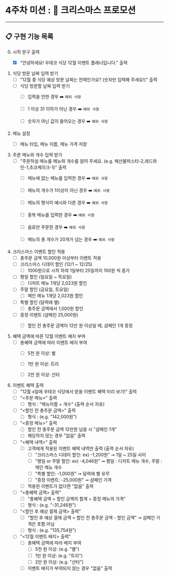 # 4주차 미션 : 🎄 크리스마스 프로모션
<hr>

## 📋 구현 기능 목록

0. 시작 문구 출력
    - [X] "안녕하세요! 우테코 식당 12월 이벤트 플래너입니다." 출력


1. 식당 방문 날짜 입력 받기
    - [ ] "12월 중 식당 예상 방문 날짜는 언제인가요? (숫자만 입력해 주세요!)" 출력
    - [ ] 식당 방문할 날짜 입력 받기
        - [ ] 입력을 안한 경우 ➡️︎ `예외 사항`
        - [ ] 1 이상 31 이하가 아닌 경우 ➡️︎ `예외 사항`
        - [ ] 숫자가 아닌 값이 들어오는 경우 ➡️︎ `예외 사항`


2. 메뉴 설정
   - [ ] 메뉴 타입, 메뉴 이름, 메뉴 가격 저장


3. 주문 메뉴와 개수 입력 받기
    - [ ] "주문하실 메뉴를 메뉴와 개수를 알려 주세요. (e.g. 해산물파스타-2,레드와인-1,초코케이크-1)" 출력
        - [ ] 메뉴에 없는 메뉴를 입력한 경우 ➡️︎ `예외 사항`
        - [ ] 메뉴의 개수가 1이상이 아닌 경우 ➡️︎ `예외 사항`
        - [ ] 메뉴의 형식이 예시와 다른 경우 ➡️︎ `예외 사항`
        - [ ] 중복 메뉴를 입력한 경우 ➡️︎ `예외 사항`
        - [ ] 음료만 주문한 경우 ➡️︎ `예외 사항`
        - [ ] 메뉴의 총 개수가 20개가 넘는 경우 ➡️︎ `예외 사항`

   
4. 크리스마스 이벤트 할인 적용 
    - [ ] 총주문 금액 10,000원 이상부터 이벤트 적용
    - [ ] 크리스마스 디데이 할인 (12/1 ~ 12/25)
        - [ ] 1000원으로 시작 하여 1일부터 25일까지 100원 씩 증가
    - [ ] 평일 할인 (일요일 ~ 목요일)
        - [ ] 디저트 메뉴 1개당 2,023원 할인
    - [ ] 주말 할인 (금요일, 토요일)
        - [ ] 메인 메뉴 1개당 2,023원 할인
    - [ ] 특별 할인 (달력에 별)
        - [ ] 총주문 금액에서 1,000원 할인
    - [ ] 증정 이벤트 (샴페인 25,000원)
        - [ ] 할인 전 총주문 금액이 12만 원 이상일 때, 샴페인 1개 증정


5. 혜택 금액에 따른 12월 이벤트 배지 부여
    - [ ] 총혜택 금액에 따라 이벤트 배지 부여
        - [ ] 5천 원 이상: 별
        - [ ] 1만 원 이상: 트리
        - [ ] 2만 원 이상: 산타


6. 이벤트 혜택 출력
    - [ ] "12월 x일에 우테코 식당에서 받을 이벤트 혜택 미리 보기!" 출력
    - [ ] "<주문 메뉴>" 출력
        - [ ] 형식 : "메뉴이름 + 개수" (출력 순서 자유)
    - [ ] "<할인 전 총주문 금액>" 출력
        - [ ] 형식 : (e.g. "142,000원")
    - [ ] "<증정 메뉴>" 출력
        - [ ] 할인 전 총주문 금액 12만원 넘을 시 "샴페인 1개"
        - [ ] 해당하지 않는 경우 "없음" 출력
    - [ ] "<혜택 내역>" 출력
        - [ ] 고객에게 적용된 이벤트 혜택 내역만 출력 (출력 순서 자유)
            - [ ] "크리스마스 디데이 할인: ex) -1,200원" ➞ 1일 ~ 25일 사이
            - [ ] "평일 or 주말 할인: ex) -4,046원" ➞ 평일 : 디저트 메뉴 개수, 주말 : 메인 메뉴 개수
            - [ ] "특별 할인: -1,000원" ➞ 달력에 별 유무
            - [ ] "증정 이벤트: -25,000원" ➞ 샴페인 가격
        - [ ] 적용된 이벤트가 없다면 "없음" 출력
    - [ ] "<총혜택 금액> 출력"
        - [ ] "총혜택 금액 = 할인 금액의 합계 + 증정 메뉴의 가격"
        - [ ] 형식 : (e.g. "-31,246원")
    - [ ] "<할인 후 예상 결제 금액> 출력"
        - [ ] "할인 후 예상 결제 금액 = 할인 전 총주문 금액 - 할인 금액" ➞ 샴페인 가격은 포함 아님
        - [ ] 형식 : (e.g. "135,754원")
    - [ ] "<12월 이벤트 배지> 출력"
        - [ ] 총혜택 금액에 따라 배지 부여 
            - [ ] 5천 원 이상: (e.g. "별")
            - [ ] 1만 원 이상: (e.g. "트리")
            - [ ] 2만 원 이상: (e.g. "산타")
        - [ ] 이벤트 배지가 부여되지 않는 경우 "없음" 출력